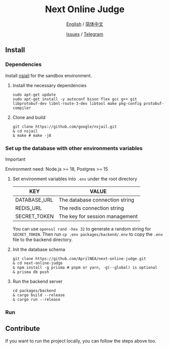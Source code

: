 <div align="center">

<h1 align="center">Next Online Judge</h1>



[English](./README.md) / [简体中文](./README_CN.md)

[Issues](https://github.com/AprilNEA/Next-Online-Judge/issues) / [Telegram](https://t.me/NextOJudge)

</div>

## Install

### Dependencies

Install [nsjail](https://nsjail.dev) for the sandbox environment.

1. Install the necessary dependencies
    ```shell
    sudo apt-get update
    sudo apt-get install -y autoconf bison flex gcc g++ git libprotobuf-dev libnl-route-3-dev libtool make pkg-config protobuf-compiler
    ```
2. Clone and build
    ```shell
    git clone https://github.com/google/nsjail.git
    & cd nsjail
    & make # make -j8
    ```

### Set up the database with other environments variables

> [!IMPORTANT]
> Environment need: Node.js >= 18, Postgres >= 15

1. Set environment variables into `.env` under the root directory

   | KEY          | VALUE                          |
      |--------------|--------------------------------|
   | DATABASE_URL | The database connection string |
   | REDIS_URL    | The redis connection string    |
   | SECRET_TOKEN | The key for session management |

   You can use `openssl rand -hex 32` to generate a random string for `SECRET_TOKEN`.
   Then run `cp .env packages/backend/.env` to copy the `.env` file to the backend directory.

2. Init the database schema
    ```shell
    git clone https://github.com/AprilNEA/next-online-judge.git
    & cd next-online-judge
    & npm install -g prisma # pnpm or yarn, -g(--global) is optional
    & prisma db push
    ```
3. Run the backend server
    ```shell
    cd packages/backend
    & cargo build --release
    & cargo run --release
    ```

### Run

## Contribute

If you want to run the project locally, you can follow the steps above too.
